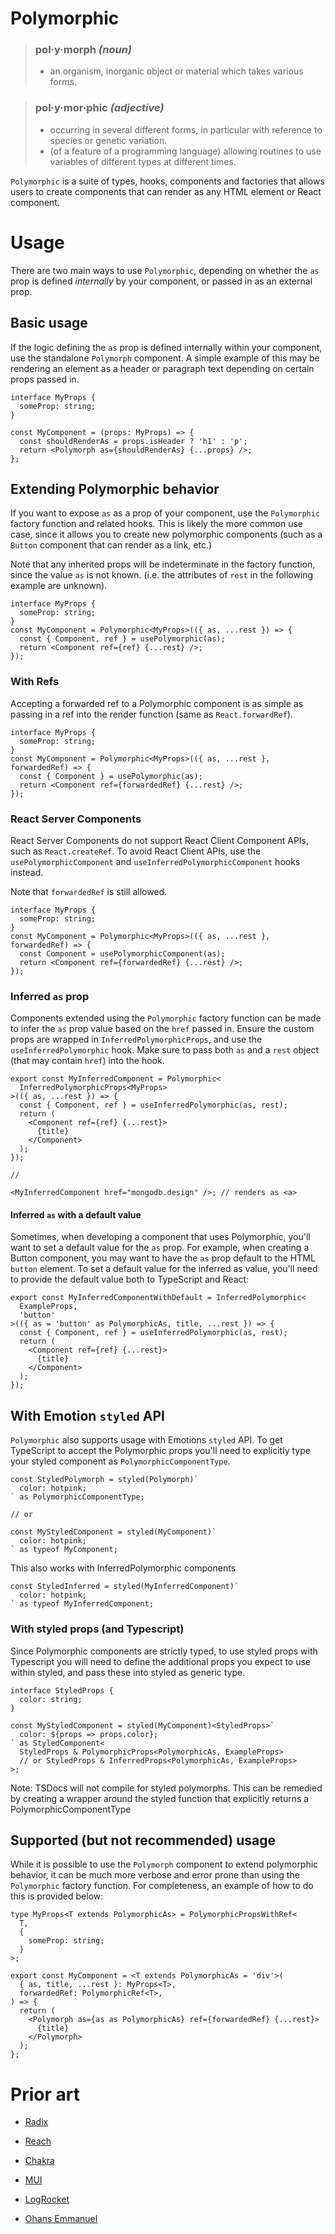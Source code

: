 # Polymorphic

> ### **pol·y·morph** _(noun)_
>
> - an organism, inorganic object or material which takes various forms.

> ### **pol·y·mor·phic** _(adjective)_
>
> - occurring in several different forms, in particular with reference to species or genetic variation.
> - (of a feature of a programming language) allowing routines to use variables of different types at different times.

`Polymorphic` is a suite of types, hooks, components and factories that allows users to create components that can render as any HTML element or React component.

# Usage

There are two main ways to use `Polymorphic`, depending on whether the `as` prop is defined _internally_ by your component, or passed in as an external prop.

## Basic usage

If the logic defining the `as` prop is defined internally within your component, use the standalone `Polymorph` component.
A simple example of this may be rendering an element as a header or paragraph text depending on certain props passed in.

```tsx
interface MyProps {
  someProp: string;
}

const MyComponent = (props: MyProps) => {
  const shouldRenderAs = props.isHeader ? 'h1' : 'p';
  return <Polymorph as={shouldRenderAs} {...props} />;
};
```

## Extending Polymorphic behavior

If you want to expose `as` as a prop of your component, use the `Polymorphic` factory function and related hooks.
This is likely the more common use case, since it allows you to create new polymorphic components (such as a `Button` component that can render as a link, etc.)

Note that any inherited props will be indeterminate in the factory function, since the value `as` is not known. (i.e. the attributes of `rest` in the following example are unknown).

```tsx
interface MyProps {
  someProp: string;
}
const MyComponent = Polymorphic<MyProps>(({ as, ...rest }) => {
  const { Component, ref } = usePolymorphic(as);
  return <Component ref={ref} {...rest} />;
});
```

### With Refs

Accepting a forwarded ref to a Polymorphic component is as simple as passing in a ref into the render function (same as `React.forwardRef`).

```tsx
interface MyProps {
  someProp: string;
}
const MyComponent = Polymorphic<MyProps>(({ as, ...rest }, forwardedRef) => {
  const { Component } = usePolymorphic(as);
  return <Component ref={forwardedRef} {...rest} />;
});
```

### React Server Components

React Server Components do not support React Client Component APIs, such as `React.createRef`. To avoid React Client APIs, use the `usePolymorphicComponent` and `useInferredPolymorphicComponent` hooks instead.

Note that `forwardedRef` is still allowed.

```tsx
interface MyProps {
  someProp: string;
}
const MyComponent = Polymorphic<MyProps>(({ as, ...rest }, forwardedRef) => {
  const Component = usePolymorphicComponent(as);
  return <Component ref={forwardedRef} {...rest} />;
});
```

### Inferred `as` prop

Components extended using the `Polymorphic` factory function can be made to infer the `as` prop value based on the `href` passed in.
Ensure the custom props are wrapped in `InferredPolymorphicProps`, and use the `useInferredPolymorphic` hook.
Make sure to pass both `as` and a `rest` object (that may contain `href`) into the hook.

```tsx
export const MyInferredComponent = Polymorphic<
  InferredPolymorphicProps<MyProps>
>(({ as, ...rest }) => {
  const { Component, ref } = useInferredPolymorphic(as, rest);
  return (
    <Component ref={ref} {...rest}>
      {title}
    </Component>
  );
});

//

<MyInferredComponent href="mongodb.design" />; // renders as <a>
```

#### Inferred `as` with a default value

Sometimes, when developing a component that uses Polymorphic, you'll want to set a default value for the `as` prop.
For example, when creating a Button component, you may want to have the `as` prop default to the HTML `button` element.
To set a default value for the inferred as value, you'll need to provide the default value both to TypeScript and React:

```tsx
export const MyInferredComponentWithDefault = InferredPolymorphic<
  ExampleProps,
  'button'
>(({ as = 'button' as PolymorphicAs, title, ...rest }) => {
  const { Component, ref } = useInferredPolymorphic(as, rest);
  return (
    <Component ref={ref} {...rest}>
      {title}
    </Component>
  );
});
```

## With Emotion `styled` API

`Polymorphic` also supports usage with Emotions `styled` API. To get TypeScript to accept the Polymorphic props you'll need to explicitly type your styled component as `PolymorphicComponentType`.

```tsx
const StyledPolymorph = styled(Polymorph)`
  color: hotpink;
` as PolymorphicComponentType;

// or

const MyStyledComponent = styled(MyComponent)`
  color: hotpink;
` as typeof MyComponent;
```

This also works with InferredPolymorphic components

```tsx
const StyledInferred = styled(MyInferredComponent)`
  color: hotpink;
` as typeof MyInferredComponent;
```

### With styled props (and Typescript)

Since Polymorphic components are strictly typed, to use styled props with Typescript you will need to define the additional props you expect to use within styled, and pass these into styled as generic type.

```tsx
interface StyledProps {
  color: string;
}

const MyStyledComponent = styled(MyComponent)<StyledProps>`
  color: ${props => props.color};
` as StyledComponent<
  StyledProps & PolymorphicProps<PolymorphicAs, ExampleProps>
  // or StyledProps & InferredProps<PolymorphicAs, ExampleProps>
>;
```

Note: TSDocs will not compile for styled polymorphs. This can be remedied by creating a wrapper around the styled function that explicitly returns a PolymorphicComponentType

## Supported (but not recommended) usage

While it is possible to use the `Polymorph` component to extend polymorphic behavior, it can be much more verbose and error prone than using the `Polymorphic` factory function. For completeness, an example of how to do this is provided below:

```tsx
type MyProps<T extends PolymorphicAs> = PolymorphicPropsWithRef<
  T,
  {
    someProp: string;
  }
>;

export const MyComponent = <T extends PolymorphicAs = 'div'>(
  { as, title, ...rest }: MyProps<T>,
  forwardedRef: PolymorphicRef<T>,
) => {
  return (
    <Polymorph as={as as PolymorphicAs} ref={forwardedRef} {...rest}>
      {title}
    </Polymorph>
  );
};
```

# Prior art

- [Radix](https://github.com/radix-ui/primitives/blob/2f139a832ba0cdfd445c937ebf63c2e79e0ef7ed/packages/react/polymorphic/src/polymorphic.ts)

- [Reach](https://github.com/reach/reach-ui/blob/dev/packages/polymorphic/src/reach-polymorphic.ts)

- [Chakra](https://github.com/chakra-ui/chakra-ui/blob/main/packages/components/layout/src/box.tsx)

- [MUI](https://mui.com/material-ui/guides/composition/#component-prop)

- [LogRocket](https://blog.logrocket.com/build-strongly-typed-polymorphic-components-react-typescript/)

- [Ohans Emmanuel](https://github.com/ohansemmanuel/polymorphic-react-component)
